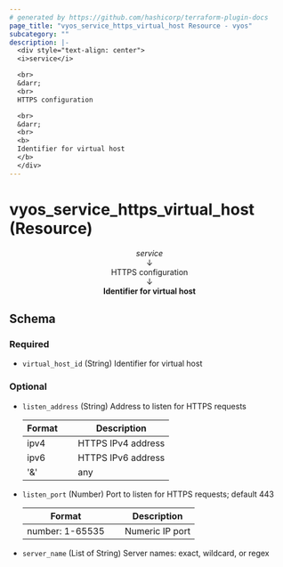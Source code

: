 ```yaml
---
# generated by https://github.com/hashicorp/terraform-plugin-docs
page_title: "vyos_service_https_virtual_host Resource - vyos"
subcategory: ""
description: |-
  <div style="text-align: center">
  <i>service</i>

  <br>
  &darr;
  <br>
  HTTPS configuration

  <br>
  &darr;
  <br>
  <b>
  Identifier for virtual host
  </b>
  </div>
---
```


# vyos_service_https_virtual_host (Resource)

<div style="text-align: center">
<i>service</i>

<br>
&darr;
<br>
HTTPS configuration

<br>
&darr;
<br>
<b>
Identifier for virtual host
</b>
</div>



<!-- schema generated by tfplugindocs -->
## Schema

### Required

- `virtual_host_id` (String) Identifier for virtual host

### Optional

- `listen_address` (String) Address to listen for HTTPS requests

    |  Format &emsp; | Description  |
    |----------|---------------|
    |  ipv4  &emsp; |  HTTPS IPv4 address  |
    |  ipv6  &emsp; |  HTTPS IPv6 address  |
    |  '&'  &emsp; |  any  |
- `listen_port` (Number) Port to listen for HTTPS requests; default 443

    |  Format &emsp; | Description  |
    |----------|---------------|
    |  number: 1-65535  &emsp; |  Numeric IP port  |
- `server_name` (List of String) Server names: exact, wildcard, or regex
